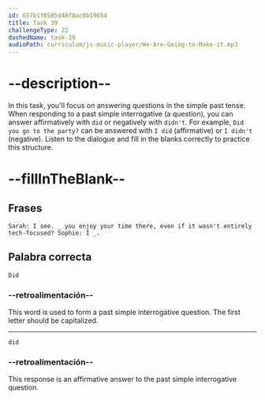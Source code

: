 ```yaml
---
id: 657b1f0585d48f8ac0b19654
title: Task 39
challengeType: 22
dashedName: task-39
audioPath: curriculum/js-music-player/We-Are-Going-to-Make-it.mp3
---
```


<!--
AUDIO REFERENCE:
Sarah: I see. Did you enjoy your time there, even if it wasn't entirely tech-focused?
Sophie: I did.
-->

# --description--

In this task, you'll focus on answering questions in the simple past tense. When responding to a past simple interrogative (a question), you can answer affirmatively with `did` or negatively with `didn't`. For example, `Did you go to the party?` can be answered with `I did` (affirmative) or `I didn't` (negative). Listen to the dialogue and fill in the blanks correctly to practice this structure.

# --fillInTheBlank--

## Frases

`Sarah: I see. _ you enjoy your time there, even if it wasn't entirely tech-focused? Sophie: I _.`

## Palabra correcta

`Did`

### --retroalimentación--

This word is used to form a past simple interrogative question. The first letter should be capitalized.

---

`did`

### --retroalimentación--

This response is an affirmative answer to the past simple interrogative question.

